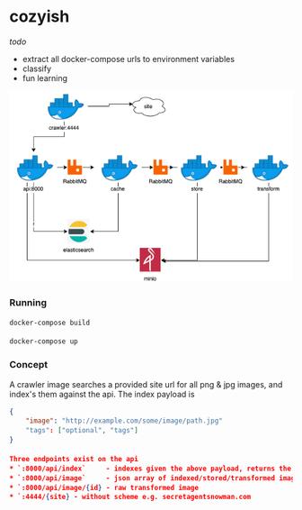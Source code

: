 # cozyish

_todo_
* extract all docker-compose urls to environment variables
* classify
* fun learning

![](cozyish.png)


### Running
```bash
docker-compose build

docker-compose up
```

### Concept

A crawler image searches a provided site url for all png & jpg images, and index's them against the api.  The index payload is 
```json
{
    "image": "http://example.com/some/image/path.jpg"
    "tags": ["optional", "tags"]
}

Three endpoints exist on the api
* `:8000/api/index`     - indexes given the above payload, returns the payload + a generated id field.
* `:8000/api/image`     - json array of indexed/stored/transformed images
* `:8000/api/image/{id} - raw transformed image
* `:4444/{site} - without scheme e.g. secretagentsnowman.com


